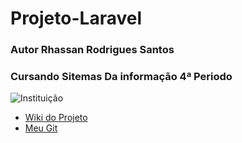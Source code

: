 #                                                                      Projeto-Laravel 
### Autor Rhassan Rodrigues Santos 
### Cursando Sitemas Da informação 4ª Periodo  

 ![Instituição](https://inscricoes.facimp.com.br/assets/imgs/ies/12/logo.png) 

*  [Wiki do Projeto](https://github.com/Rhassancoding/Projeto-Laravel/wiki)
*  [Meu Git](https://github.com/Rhassancoding)

